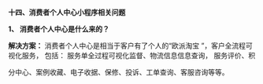 ﻿**十四、消费者个人中心小程序相关问题**

**1、 消费者个人中心是什么来的？**

**解决方案：**  消费者个人中心是相当于客户有了个人的“欧派淘宝 ”，客户全流程可 视化服务，   包括： 服务单全过程可视化监督、物流信息信息查询，  服务评价、积

分中心、案例收藏、电子收据、保修、投诉、工单查询、客服咨询等等。


